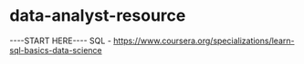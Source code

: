 # data-analyst-resource

----START HERE----
SQL - https://www.coursera.org/specializations/learn-sql-basics-data-science
